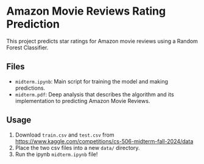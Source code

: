 # Amazon Movie Reviews Rating Prediction

This project predicts star ratings for Amazon movie reviews using a Random Forest Classifier.

## Files

- `midterm.ipynb`: Main script for training the model and making predictions.
- `midterm.pdf`: Deep analysis that describes the algorithm and its implementation to predicting Amazon Movie Reviews.

## Usage

1. Download `train.csv` and `test.csv` from https://www.kaggle.com/competitions/cs-506-midterm-fall-2024/data
2. Place the two csv files into a new `data/` directory.
3. Run the ipynb `midterm.ipynb` file!

